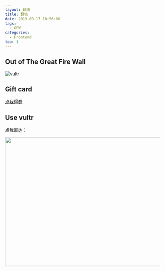 ```yaml
---
layout: 翻墙
title: 翻墙
date: 2019-09-17 10:56:06
tags:
  - GFW
categories:
  - Frontend
top: 1
---
```


## Out of The Great Fire Wall

![vultr](https://www.vultr.com/media/logo_onwhite.png)

## Gift card

[点我得券](https://www.vultr.com/?ref=8267866)

## Use vultr

点我直达：

<a href="https://www.vultr.com/?ref=8267866"><img src="https://www.vultr.com/media/banners/banner_800x418.png" width="800" height="418"></a>
